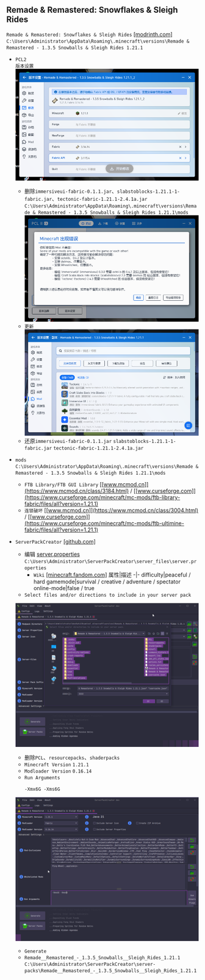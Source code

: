 ## Remade & Remastered: Snowflakes & Sleigh Rides
`Remade & Remastered: Snowflakes & Sleigh Rides` [[modrinth.com]](https://modrinth.com/modpack/remade-remastered/versions)  
`C:\Users\Administrator\AppData\Roaming\.minecraft\versions\Remade & Remastered - 1.3.5 Snowballs & Sleigh Rides 1.21.1`
* `PCL2`  
`版本设置`  
![](屏幕截图%202025-04-18%20151223.png)
    * 删除`immersiveui-fabric-0.1.1.jar`、`slabstoblocks-1.21.1-1-fabric.jar`、`tectonic-fabric-1.21.1-2.4.1a.jar`  
    `C:\Users\Administrator\AppData\Roaming\.minecraft\versions\Remade & Remastered - 1.3.5 Snowballs & Sleigh Rides 1.21.1\mods`
    ![](屏幕截图%202025-04-18%20151504.png)
    * `更新`  
    ![](PCL2_CE_x64_tuNdUibJ21.png)
    * 还原`immersiveui-fabric-0.1.1.jar` `slabstoblocks-1.21.1-1-fabric.jar` `tectonic-fabric-1.21.1-2.4.1a.jar`
* `mods`  
`C:\Users\Administrator\AppData\Roaming\.minecraft\versions\Remade & Remastered - 1.3.5 Snowballs & Sleigh Rides 1.21.1\mods`
    * `FTB Library/FTB GUI Library` [[www.mcmod.cn]](https://www.mcmod.cn/class/3184.html) / [[www.curseforge.com]](https://www.curseforge.com/minecraft/mc-mods/ftb-library-fabric/files/all?version=1.21.1)
    * `连锁破坏` [[www.mcmod.cn]](https://www.mcmod.cn/class/3004.html) / [[www.curseforge.com]](https://www.curseforge.com/minecraft/mc-mods/ftb-ultimine-fabric/files/all?version=1.21.1)
* `ServerPackCreator` [[github.com]](https://github.com/Griefed/ServerPackCreator/releases)
    * 编辑 [server.properties](server.properties)  
    `C:\Users\Administrator\ServerPackCreator\server_files\server.properties`  
        * `Wiki` [[minecraft.fandom.com]](https://minecraft.fandom.com/zh/wiki/Server.properties)
            属性|描述
            -|-
            difficulty|peaceful / hard
            gamemode|survival / creative / adventure / spectator
            online-mode|false / true
    * `Select files and/or directions to include in your server pack`
    
    ![](ServerPackCreator_n5cQoK40eH.png)
    * 删除`PCL`、`resourcepacks`、`shaderpacks`
    * `Minecraft Version` `1.21.1`
    * `Modloader Version` `0.16.14`
    * `Run Arguments`
        ```
        -Xmx6G -Xms6G
        ```

    ![](ServerPackCreator_yIetgkc5GN.png)
    * `Generate`
    * `Remade__Remastered_-_1.3.5_Snowballs__Sleigh_Rides_1.21.1`  
    `C:\Users\Administrator\ServerPackCreator\server-packs\Remade__Remastered_-_1.3.5_Snowballs__Sleigh_Rides_1.21.1`